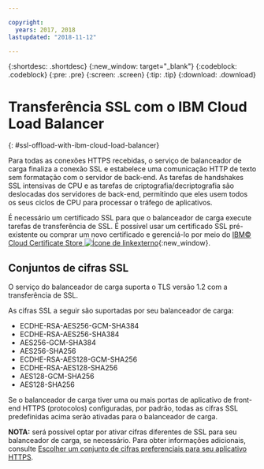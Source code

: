 ```yaml
---

copyright:
  years: 2017, 2018
lastupdated: "2018-11-12"

---
```


{:shortdesc: .shortdesc}
{:new_window: target="_blank"}
{:codeblock: .codeblock}
{:pre: .pre}
{:screen: .screen}
{:tip: .tip}
{:download: .download}

# Transferência SSL com o IBM Cloud Load Balancer
{: #ssl-offload-with-ibm-cloud-load-balancer}

Para todas as conexões HTTPS recebidas, o serviço de balanceador de carga finaliza a conexão SSL e estabelece uma comunicação HTTP de texto sem formatação com o servidor de back-end. As tarefas de handshakes SSL intensivas de CPU e as tarefas de criptografia/decriptografia são deslocadas dos servidores de back-end, permitindo que eles usem todos os seus ciclos de CPU para processar o tráfego de aplicativos. 

É necessário um certificado SSL para que o balanceador de carga execute tarefas de transferência de SSL. É possível usar um certificado SSL pré-existente ou comprar um novo certificado e gerenciá-lo por meio
do [IBM© Cloud Certificate Store ![Ícone de linkexterno](../../icons/launch-glyph.svg "Ícone de link externo")](https://control.softlayer.com/security/sslcerts){:new_window}. 


## Conjuntos de cifras SSL
O serviço do balanceador de carga suporta o TLS versão 1.2 com a transferência de SSL.

As cifras SSL a seguir são suportadas por seu balanceador de carga:

* ECDHE-RSA-AES256-GCM-SHA384
* ECDHE-RSA-AES256-SHA384
* AES256-GCM-SHA384
* AES256-SHA256
* ECDHE-RSA-AES128-GCM-SHA256
* ECDHE-RSA-AES128-SHA256
* AES128-GCM-SHA256
* AES128-SHA256

Se o balanceador de carga tiver uma ou mais portas de aplicativo de front-end HTTPS (protocolos) configuradas, por padrão, todas as cifras SSL predefinidas acima serão ativadas para o balanceador de carga. 

**NOTA:** será possível optar por ativar cifras diferentes de SSL para seu balanceador de carga, se necessário. Para obter informações adicionais, consulte [Escolher um conjunto de cifras preferenciais para seu aplicativo HTTPS](/docs/infrastructure/loadbalancer-service?topic=loadbalancer-service-choosing-a-preferred-cipher-suite-for-your-https-application).

